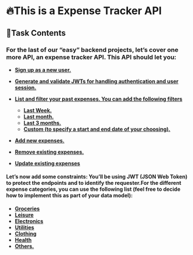 
# 🔥This is a Expense Tracker API

## 📝Task Contents 
### For the last of our “easy” backend projects, let’s cover one more API, an expense tracker API. This API should let you:

- [**Sign up as a new user.**]()
- [**Generate and validate JWTs for handling authentication and user session.**]()
- [**List and filter your past expenses. You can add the following filters**]()
    - [**Last Week.**]()
    - [**Last month.**]()
    - [**Last 3 months.**]()
    - [**Custom (to specify a start and end date of your choosing).**]()

- [**Add new expenses.**]()
- [**Remove existing expenses.**]()
- [**Update existing expenses**]()

#### Let’s now add some constraints: You’ll be using JWT (JSON Web Token) to protect the endpoints and to identify the requester.For the different expense categories, you can use the following list (feel free to decide how to implement this as part of your data model):
- [**Groceries**]()
- [**Leisure**]()
- [**Electronics**]()
- [**Utilities**]()
- [**Clothing**]()
- [**Health**]()
- [**Others.**]()
